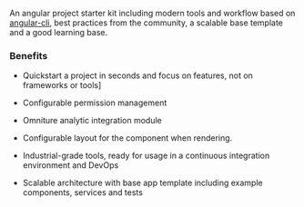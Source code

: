 An angular project starter kit including modern tools and workflow based on
[angular-cli](https://github.com/angular/angular-cli), best practices from the community, a scalable base template and
a good learning base.

### Benefits

- Quickstart a project in seconds and focus on features, not on frameworks or tools]

- Configurable permission management

- Omniture analytic integration module

- Configurable layout for the component when rendering.

- Industrial-grade tools, ready for usage in a continuous integration environment and DevOps

- Scalable architecture with base app template including example components, services and tests

